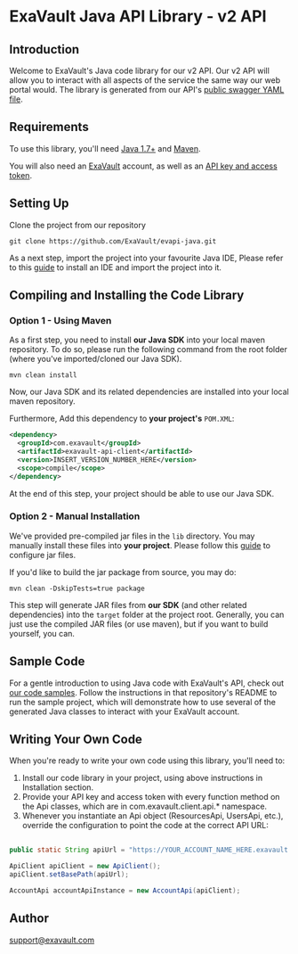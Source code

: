 # ExaVault Java API Library - v2 API

## Introduction
Welcome to ExaVault's Java code library for our v2 API. Our v2 API will allow you to interact with all aspects of the service the same way our web portal would. The library is generated from our API's [public swagger YAML file](https://www.exavault.com/api/docs/evapi_2.0_public.yaml).

## Requirements

To use this library, you'll need [Java 1.7+](https://www.java.com/en/download/help/download_options.xml) and [Maven](https://howtodoinjava.com/maven/how-to-install-maven-on-windows/).

You will also need an [ExaVault](https://www.exavault.com/) account, as well as an [API key and access token](https://www.exavault.com/developer/api-docs/#section/Obtaining-Your-API-Key-and-Access-Token).

## Setting Up

Clone the project from our repository 

````git clone https://github.com/ExaVault/evapi-java.git````

As a next step, import the project into your favourite Java IDE, Please refer to this [guide](https://github.com/ExaVault/evapi-java-samples/blob/main/README.md#running-your-first-sample) to install an IDE and import the project into it.


## Compiling and Installing the Code Library

### Option 1 - Using Maven

As a first step, you need to install **our Java SDK** into your local maven repository. To do so, please run the following command from the root folder (where you've imported/cloned our Java SDK).

```shell
mvn clean install
```

Now, our Java SDK and its related dependencies are installed into your local maven repository.

Furthermore, Add this dependency to **your project's** ````POM.XML````:

```xml
<dependency>
  <groupId>com.exavault</groupId>
  <artifactId>exavault-api-client</artifactId>
  <version>INSERT_VERSION_NUMBER_HERE</version>
  <scope>compile</scope>
</dependency>
````

At the end of this step, your project should be able to use our Java SDK.

### Option 2 - Manual Installation

We've provided pre-compiled jar files in the `lib` directory. You may manually install these files into **your project**. Please follow this [guide](https://github.com/ExaVault/evapi-java-samples/blob/main/README.md#running-your-first-sample) to configure jar files.

If you'd like to build the jar package from source, you may do:

```shell
mvn clean -DskipTests=true package
```
This step will generate JAR files from **our SDK** (and other related dependencies) into the `target` folder at the project root. Generally, you can just use the compiled JAR files (or use maven), but if you want to build yourself, you can. 

## Sample Code

For a gentle introduction to using Java code with ExaVault's API, check out [our code samples](https://github.com/ExaVault/evapi-java-samples). Follow the instructions in that repository's README to run the sample project, which will demonstrate how to use several of the generated Java classes to interact with your ExaVault account.

## Writing Your Own Code

When you're ready to write your own code using this library, you'll need to:

1. Install our code library in your project, using above instructions in Installation section.
2. Provide your API key and access token with every function method on the Api classes, which are in com.exavault.client.api.* namespace.
3. Whenever you instantiate an Api object (ResourcesApi, UsersApi, etc.), override the configuration to point the code at the correct API URL:
```java
 
public static String apiUrl = "https://YOUR_ACCOUNT_NAME_HERE.exavault.com/api/v2/";

ApiClient apiClient = new ApiClient();
apiClient.setBasePath(apiUrl); 

AccountApi accountApiInstance = new AccountApi(apiClient);
```

## Author

support@exavault.com
